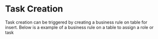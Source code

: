 # Task Creation
Task creation can be triggered by creating a business rule on table for insert. 
Below is a example of a business rule on a table to assign a role or task
